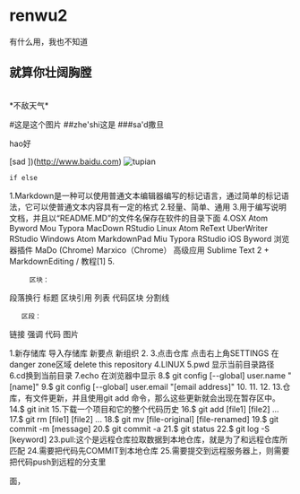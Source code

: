 # renwu2
有什么用，我也不知道
## 就算你壮阔胸膛 
</br>
*不敌天气*

#这是这个图片
##zhe'shi这是
###sa'd撒旦


hao好


[sad ])(http://www.baidu.com) 
![tupian]()



    if else
    
    
1.Markdown是一种可以使用普通文本编辑器编写的标记语言，通过简单的标记语法，它可以使普通文本内容具有一定的格式
2.轻量、简单、通用
3.用于编写说明文档，并且以“README.MD”的文件名保存在软件的目录下面
4.OSX
Atom
Byword
Mou
Typora
MacDown
RStudio
Linux
Atom
ReText
UberWriter
RStudio
Windows
Atom
MarkdownPad
Miu
Typora
RStudio
iOS
Byword
浏览器插件
MaDo (Chrome)
Marxico（Chrome）
高级应用
Sublime Text 2 + MarkdownEditing / 教程[1]
5.

         区块：
段落换行
标题
区块引用
列表
代码区块
分割线



       区段：
链接
强调
代码
图片






1.新存储库 导入存储库 新要点 新组织
2.
3.点击仓库 点击右上角SETTINGS  在danger zone区域
delete this repository
4.LINUX
5.pwd 显示当前目录路径 
6.cd换到当前目录
7.echo 在浏览器中显示
8.$ git config [--global] user.name "[name]"
9.$ git config [--global] user.email "[email address]"
10.
11.
12.
13.仓库，有文件更新，并且使用git
 add 命令，那么这些更新就会出现在暂存区中。
14.$ git init
15.下载一个项目和它的整个代码历史
16.$ git add [file1] [file2] ...
17.$ git rm [file1] [file2] ...
18.$ git mv [file-original] [file-renamed]
19.$ git commit -m [message]
20.$ git commit -a
21.$ git status
22.$ git log -S [keyword]
23.pull:这个是远程仓库拉取数据到本地仓库，就是为了和远程仓库所匹配
24.需要把代码先COMMIT到本地仓库
25.需要提交到远程服务器上，则需要把代码push到远程的分支里

面，
